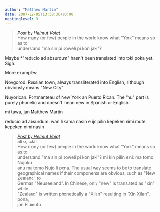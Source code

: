 ```yaml
---
author: "Matthew Martin"
date: 2007-12-05T13:38:36+00:00
nestinglevel: 3
---
```

> [_Post by Helmut Voigt_](/jvGipRwT/new-england-li-seme-lon-toki-pona#post3)  
> How many (or few) people in the world know what "York" means so as to  
> understand "ma sin pi soweli pi kon jaki"?  
> 

Maybe \*"reducio ad absurdum" hasn't been translated into toki poka yet. Sigh.  
  
More examples:  
  
Novgorod. Russian town, always transliterated into English, although  
obviously means "New City"  
  
Nuyorican. Portmanteau of New York an Puerto Rican. The "nu" part is  
purely phonetic and doesn't mean new in Spanish or English.  
  
mi tawa, jan Matthew Martin  
  
reducio ad absurdum: wan li kama nasin e ijo pilin kepeken nimi mute  
kepeken nimi nasin  

> [_Post by Helmut Voigt_](/jvGipRwT/new-england-li-seme-lon-toki-pona#post3)  
> ali o, toki!  
> How many (or few) people in the world know what "York" means so as to  
> understand "ma sin pi soweli pi kon jaki"? mi kin pilin e ni: ma tomo Nujoku  
> anu ma tomo Nujo li pona. The usual way seems to be to translate  
> geographical names if their components are obvious, such as "New Zealand" to  
> German "Neuseeland". In Chinese, only "new" is translated as "xin" while  
> "Zealand" is written phonetically a "Xilan" resulting in "Xin Xilan".  
> pona,  
> jan Elumutu  
>